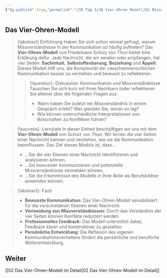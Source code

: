 ```yaml
---
{"dg-publish":true,"permalink":"/30 Tag 3/10 Vier-Ohren Modell/01 Missverständnisse im Alltag/"}
---
```


## Das Vier-Ohren-Modell

>[!abstract] Einführung
>Haben Sie sich schon einmal gefragt, warum Missverständnisse in der Kommunikation so häufig auftreten? Das **Vier-Ohren-Modell** von Friedemann Schulz von Thun bietet eine Erklärung dafür. Jede Nachricht, die wir senden oder empfangen, hat vier Seiten: **Sachinhalt**, **Selbstoffenbarung**, **Beziehung** und **Appell**. Dieses Modell hilft uns, die Komplexität der zwischenmenschlichen Kommunikation besser zu verstehen und bewusst zu reflektieren.
>
>>[!question]- Diskussion: Kommunikation und Missverständnisse
>>Tauschen Sie sich kurz mit Ihren Nachbarn (oder reflektieren Sie alleine) über die folgenden Fragen aus:
>>* Wann haben Sie zuletzt ein Missverständnis in einem Gespräch erlebt? Was glauben Sie, woran es lag?
>>* Wie können unterschiedliche Interpretationen von Botschaften zu Konflikten führen?

> [!success]- Lernziele
> In dieser Einheit beschäftigen wir uns mit dem **Vier-Ohren-Modell** von Schulz von Thun. Wir lernen die vier Seiten einer Nachricht kennen und verstehen, wie sie die Kommunikation beeinflussen.
> Das Ziel dieses Moduls ist, dass…
> * …Sie die vier Ebenen einer Nachricht identifizieren und analysieren können.
> * …Sie bewusster kommunizieren und potenzielle Missverständnisse vermeiden können.
> * …Sie die Erkenntnisse des Modells in Ihrer Rolle als Berufsbildner anwenden können.

> [!abstract]- Fazit
> * **Bewusste Kommunikation:** Das Vier-Ohren-Modell sensibilisiert für die verschiedenen Ebenen einer Nachricht.
> * **Vermeidung von Missverständnissen:** Durch das Verständnis der vier Seiten können Konflikte reduziert werden.
> * **Professionelles Feedback:** Das Modell unterstützt dabei, Feedback klarer und konstruktiver zu gestalten.
> * **Persönliche Entwicklung:** Die Reflexion des eigenen Kommunikationsverhaltens fördert die persönliche und berufliche Weiterentwicklung.

## Weiter
[[02 Das Vier-Ohren-Modell im Detail\|02 Das Vier-Ohren-Modell im Detail]]
